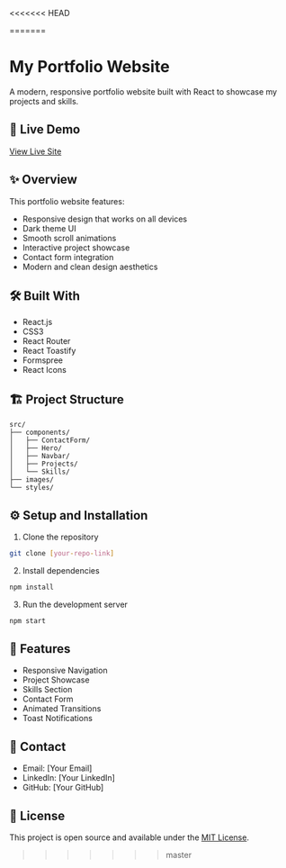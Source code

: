 <<<<<<< HEAD

=======
# My Portfolio Website

A modern, responsive portfolio website built with React to showcase my projects and skills.

## 🚀 Live Demo
[View Live Site](#) 

## ✨ Overview
This portfolio website features:
- Responsive design that works on all devices
- Dark theme UI
- Smooth scroll animations
- Interactive project showcase
- Contact form integration
- Modern and clean design aesthetics

## 🛠️ Built With
- React.js
- CSS3
- React Router
- React Toastify
- Formspree
- React Icons

## 🏗️ Project Structure
```
src/
├── components/
│   ├── ContactForm/
│   ├── Hero/
│   ├── Navbar/
│   ├── Projects/
│   └── Skills/
├── images/
└── styles/
```

## ⚙️ Setup and Installation
1. Clone the repository
```bash
git clone [your-repo-link]
```

2. Install dependencies
```bash
npm install
```

3. Run the development server
```bash
npm start
```

## 📝 Features
- Responsive Navigation
- Project Showcase
- Skills Section
- Contact Form
- Animated Transitions
- Toast Notifications

## 📱 Contact
- Email: [Your Email]
- LinkedIn: [Your LinkedIn]
- GitHub: [Your GitHub]

## 📄 License
This project is open source and available under the [MIT License](LICENSE).
>>>>>>> master
